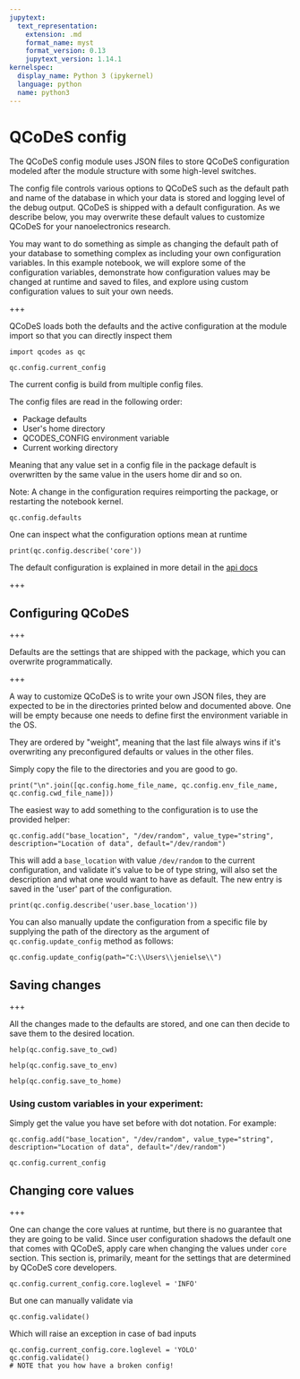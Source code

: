 ```yaml
---
jupytext:
  text_representation:
    extension: .md
    format_name: myst
    format_version: 0.13
    jupytext_version: 1.14.1
kernelspec:
  display_name: Python 3 (ipykernel)
  language: python
  name: python3
---
```


# QCoDeS config

The QCoDeS config module uses JSON files to store QCoDeS configuration modeled after the module structure with some high-level switches.

The config file controls various options to QCoDeS such as the default path and name of the database in which your data is stored and logging level of the debug output. QCoDeS is shipped with a default configuration. As we describe below, you may overwrite these default values to customize QCoDeS for your nanoelectronics research.

You may want to do something as simple as changing the default path of your database to something complex as including your own configuration variables. In this example notebook, we will explore some of the configuration variables, demonstrate how configuration values may be changed at runtime and saved to files, and explore using custom configuration values to suit your own needs.

+++

QCoDeS loads both the defaults and the active configuration at the module import so that you can directly inspect them

```{code-cell} ipython3
import qcodes as qc
```

```{code-cell} ipython3
qc.config.current_config
```

The current config is build from multiple config files.

The config files are read in the following order:

* Package defaults
* User's home directory
* QCODES_CONFIG environment variable
* Current working directory

Meaning that any value set in a config file in the package default is overwritten by the same value in the users home dir and so on.

Note: A change in the configuration requires reimporting the package, or restarting the notebook kernel.

```{code-cell} ipython3
qc.config.defaults
```

One can inspect what the configuration options mean at runtime

```{code-cell} ipython3
print(qc.config.describe('core'))
```

The default configuration is explained in more detail in the [api docs](../api/configuration/index.rst#qcodes-default-configuration)

+++

## Configuring QCoDeS

+++

Defaults are the settings that are shipped with the package, which you can overwrite programmatically.

+++

A way to customize QCoDeS is to write your own JSON files, they are expected to be in the directories printed below and documented above.
One will be empty because one needs to define first the environment variable in the OS.

They are ordered by "weight", meaning that the last file always wins if it's overwriting any preconfigured defaults or values in the other files.

Simply copy the file to the directories and you are good to go.

```{code-cell} ipython3
print("\n".join([qc.config.home_file_name, qc.config.env_file_name, qc.config.cwd_file_name]))
```

The easiest way to add something to the configuration is to use the provided helper:

```{code-cell} ipython3
qc.config.add("base_location", "/dev/random", value_type="string", description="Location of data", default="/dev/random")
```

This will add a `base_location` with value `/dev/random` to the current configuration, and validate it's value to be of type string, will also set the description and what one would want to have as default.
The new entry is saved in the 'user' part of the configuration.

```{code-cell} ipython3
print(qc.config.describe('user.base_location'))
```

You can also manually update the configuration from a specific file by supplying the path of the directory as the argument of `qc.config.update_config` method as follows:

```{code-cell} ipython3
qc.config.update_config(path="C:\\Users\\jenielse\\")
```

## Saving changes

+++

All the changes made to the defaults are stored, and one can then decide to save them to the desired location.

```{code-cell} ipython3
help(qc.config.save_to_cwd)
```

```{code-cell} ipython3
help(qc.config.save_to_env)
```

```{code-cell} ipython3
help(qc.config.save_to_home)
```

### Using custom variables in your experiment:

Simply get the value you have set before with dot notation.
For example:

```{code-cell} ipython3
qc.config.add("base_location", "/dev/random", value_type="string", description="Location of data", default="/dev/random")

qc.config.current_config
```

## Changing core values

+++

One can change the core values at runtime, but there is no guarantee that they are going to be valid.
Since user configuration shadows the default one that comes with QCoDeS, apply care when changing the values under `core` section. This section is, primarily, meant for the settings that are determined by QCoDeS core developers.

```{code-cell} ipython3
qc.config.current_config.core.loglevel = 'INFO'
```

But one can manually validate via

```{code-cell} ipython3
qc.config.validate()
```

Which will raise an exception in case of bad inputs

```{code-cell} ipython3
qc.config.current_config.core.loglevel = 'YOLO'
qc.config.validate()
# NOTE that you how have a broken config!
```
